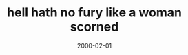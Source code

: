 ---
layout: base.njk
title : 'hell hath no fury like a woman scorned' 
view_title : 'hell hath no fury like a woman scorned' 
year : '2000' 
date : '2000-02-01' 
img_file : '/drawing/hell.png' 
html_file : 'hell' 
next_html : 'iamarobot.html' 
year_order : '102' 
permalink : "title/{{html_file}}.html"
---